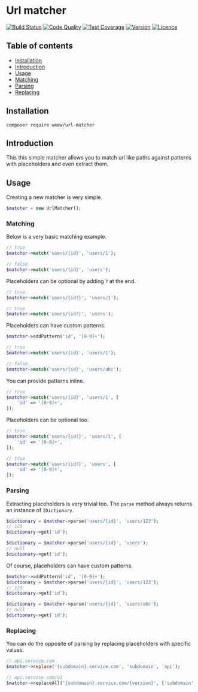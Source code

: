 # Url matcher

[![Build Status](https://img.shields.io/travis/weew/url-matcher.svg)](https://travis-ci.org/weew/url-matcher)
[![Code Quality](https://img.shields.io/scrutinizer/g/weew/url-matcher.svg)](https://scrutinizer-ci.com/g/weew/url-matcher)
[![Test Coverage](https://img.shields.io/coveralls/weew/url-matcher.svg)](https://coveralls.io/github/weew/url-matcher)
[![Version](https://img.shields.io/packagist/v/weew/url-matcher.svg)](https://packagist.org/packages/weew/url-matcher)
[![Licence](https://img.shields.io/packagist/l/weew/url-matcher.svg)](https://packagist.org/packages/weew/url-matcher)

## Table of contents

- [Installation](#installation)
- [Introduction](#introduction)
- [Usage](#usage)
- [Matching](#matching)
- [Parsing](#parsing)
- [Replacing](#replacing)

## Installation

`composer require weew/url-matcher`

## Introduction

This this simple matcher allows you to match url like paths against patterns with placeholders and even extract them.

## Usage

Creating a new matcher is very simple.

```php
$matcher = new UrlMatcher();
```

### Matching

Below is a very basic matching example.

```php
// true
$matcher->match('users/{id}', 'users/1');

// false
$matcher->match('users/{id}', 'users');
```

Placeholders can be optional by adding `?` at the end.

```php
// true
$matcher->match('users/{id?}', 'users/1');

// true
$matcher->match('users/{id?}', 'users');
```

Placeholders can have custom patterns.

```php
$matcher->addPattern('id', '[0-9]+');

// true
$matcher->match('users/{id}', 'users/1');

// false
$matcher->match('users/{id}', 'users/abc');
```

You can provide patterns inline.

```php
// true
$matcher->match('users/{id}', 'users/1', [
    'id' => '[0-9]+',
]);
```

Placeholders can be optional too.

```php
// true
$matcher->match('users/{id?}', 'users/1', [
    'id' => '[0-9]+',
]);

// true
$matcher->match('users/{id?}', 'users', [
    'id' => '[0-9]+',
]);
```

### Parsing

Extracting placeholders is very trivial too. The `parse` method always returns an instance of `IDictionary`.

```php
$dictionary = $matcher->parse('users/{id}', 'users/123');
// 123
$dictionary->get('id');

$dictionary = $matcher->parse('users/{id}', 'users');
// null
$dictionary->get('id');
```

Of course, placeholders can have custom patterns.

```php
$matcher->addPattern('id', '[0-9]+');
$dictionary = $matcher->parse('users/{id}', 'users/123');
// 123
$dictionary->get('id');

$dictionary = $matcher->parse('users/{id}', 'users/abc');
// null
$dictionary->get('id');
```

### Replacing

You can do the opposite of parsing by replacing placeholders with specific values.

```php
// api.service.com
$matcher->replace('{subdomain}.service.com', 'subdomain', 'api');

// api.service.com/v1
$matcher->replaceAll('{subdomain}.service.com/{version}', ['subdomain' => 'api', 'version' => 'v1']);
```
